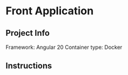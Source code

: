 # Front Application

## Project Info

Framework: Angular 20
Container type: Docker

## Instructions
